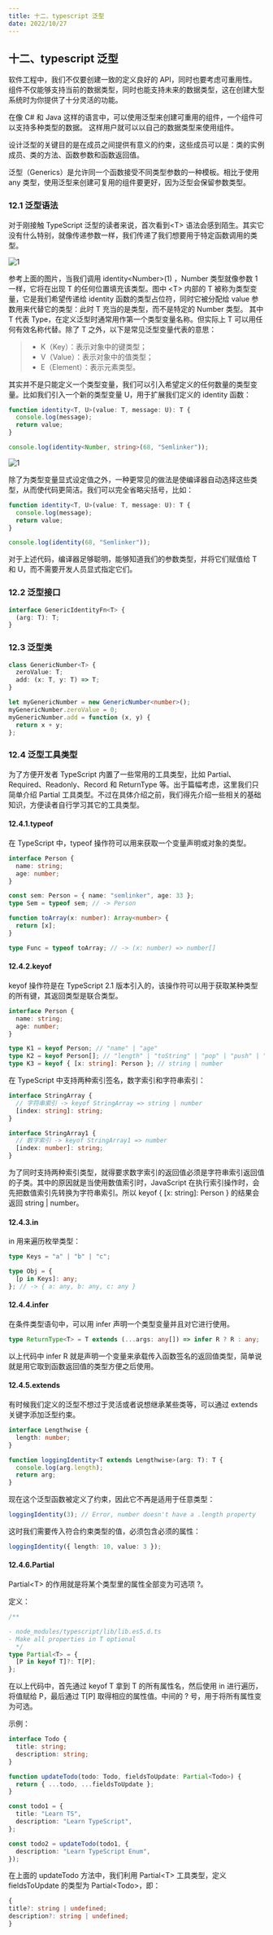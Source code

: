 ```yaml
---
title: 十二、typescript 泛型
date: 2022/10/27
---
```


## 十二、typescript 泛型

软件工程中，我们不仅要创建一致的定义良好的 API，同时也要考虑可重用性。 组件不仅能够支持当前的数据类型，同时也能支持未来的数据类型，这在创建大型系统时为你提供了十分灵活的功能。

在像 C# 和 Java 这样的语言中，可以使用泛型来创建可重用的组件，一个组件可以支持多种类型的数据。 这样用户就可以以自己的数据类型来使用组件。

设计泛型的关键目的是在成员之间提供有意义的约束，这些成员可以是：类的实例成员、类的方法、函数参数和函数返回值。

泛型（Generics）是允许同一个函数接受不同类型参数的一种模板。相比于使用 any 类型，使用泛型来创建可复用的组件要更好，因为泛型会保留参数类型。

### 12.1 泛型语法

对于刚接触 TypeScript 泛型的读者来说，首次看到&lt;T&gt; 语法会感到陌生。其实它没有什么特别，就像传递参数一样，我们传递了我们想要用于特定函数调用的类型。

![1](../assets/5.2generics.png)

参考上面的图片，当我们调用 identity&lt;Number&gt;(1) ，Number 类型就像参数 1 一样，它将在出现 T 的任何位置填充该类型。图中 &lt;T&gt; 内部的 T 被称为类型变量，它是我们希望传递给 identity 函数的类型占位符，同时它被分配给 value 参数用来代替它的类型：此时 T 充当的是类型，而不是特定的 Number 类型。
其中 T 代表 Type，在定义泛型时通常用作第一个类型变量名称。但实际上 T 可以用任何有效名称代替。除了 T 之外，以下是常见泛型变量代表的意思：

> - K（Key）：表示对象中的键类型；
> - V（Value）：表示对象中的值类型；
> - E（Element）：表示元素类型。

其实并不是只能定义一个类型变量，我们可以引入希望定义的任何数量的类型变量。比如我们引入一个新的类型变量 U，用于扩展我们定义的 identity 函数：

```typescript
function identity<T, U>(value: T, message: U): T {
  console.log(message);
  return value;
}

console.log(identity<Number, string>(68, "Semlinker"));
```

![1](../assets/5.3generics.png)

除了为类型变量显式设定值之外，一种更常见的做法是使编译器自动选择这些类型，从而使代码更简洁。我们可以完全省略尖括号，比如：

```typescript
function identity<T, U>(value: T, message: U): T {
  console.log(message);
  return value;
}

console.log(identity(68, "Semlinker"));
```

对于上述代码，编译器足够聪明，能够知道我们的参数类型，并将它们赋值给 T 和 U，而不需要开发人员显式指定它们。

### 12.2 泛型接口

```typescript
interface GenericIdentityFn<T> {
  (arg: T): T;
}
```

### 12.3 泛型类

```typescript
class GenericNumber<T> {
  zeroValue: T;
  add: (x: T, y: T) => T;
}

let myGenericNumber = new GenericNumber<number>();
myGenericNumber.zeroValue = 0;
myGenericNumber.add = function (x, y) {
  return x + y;
};
```

### 12.4 泛型工具类型

为了方便开发者 TypeScript 内置了一些常用的工具类型，比如 Partial、Required、Readonly、Record 和 ReturnType 等。出于篇幅考虑，这里我们只简单介绍 Partial 工具类型。不过在具体介绍之前，我们得先介绍一些相关的基础知识，方便读者自行学习其它的工具类型。

#### 12.4.1.typeof

在 TypeScript 中，typeof 操作符可以用来获取一个变量声明或对象的类型。

```typescript
interface Person {
  name: string;
  age: number;
}

const sem: Person = { name: "semlinker", age: 33 };
type Sem = typeof sem; // -> Person

function toArray(x: number): Array<number> {
  return [x];
}

type Func = typeof toArray; // -> (x: number) => number[]
```

#### 12.4.2.keyof

keyof 操作符是在 TypeScript 2.1 版本引入的，该操作符可以用于获取某种类型的所有键，其返回类型是联合类型。

```typescript
interface Person {
  name: string;
  age: number;
}

type K1 = keyof Person; // "name" | "age"
type K2 = keyof Person[]; // "length" | "toString" | "pop" | "push" | "concat" | "join"
type K3 = keyof { [x: string]: Person }; // string | number
```

在 TypeScript 中支持两种索引签名，数字索引和字符串索引：

```typescript
interface StringArray {
  // 字符串索引 -> keyof StringArray => string | number
  [index: string]: string;
}

interface StringArray1 {
  // 数字索引 -> keyof StringArray1 => number
  [index: number]: string;
}
```

为了同时支持两种索引类型，就得要求数字索引的返回值必须是字符串索引返回值的子类。其中的原因就是当使用数值索引时，JavaScript 在执行索引操作时，会先把数值索引先转换为字符串索引。所以 keyof { [x: string]: Person } 的结果会返回 string | number。

#### 12.4.3.in

in 用来遍历枚举类型：

```typescript
type Keys = "a" | "b" | "c";

type Obj = {
  [p in Keys]: any;
}; // -> { a: any, b: any, c: any }
```

#### 12.4.4.infer

在条件类型语句中，可以用 infer 声明一个类型变量并且对它进行使用。

```typescript
type ReturnType<T> = T extends (...args: any[]) => infer R ? R : any;
```

以上代码中 infer R 就是声明一个变量来承载传入函数签名的返回值类型，简单说就是用它取到函数返回值的类型方便之后使用。

#### 12.4.5.extends

有时候我们定义的泛型不想过于灵活或者说想继承某些类等，可以通过 extends 关键字添加泛型约束。

```typescript
interface Lengthwise {
  length: number;
}

function loggingIdentity<T extends Lengthwise>(arg: T): T {
  console.log(arg.length);
  return arg;
}
```

现在这个泛型函数被定义了约束，因此它不再是适用于任意类型：

```typescript
loggingIdentity(3); // Error, number doesn't have a .length property
```

这时我们需要传入符合约束类型的值，必须包含必须的属性：

```typescript
loggingIdentity({ length: 10, value: 3 });
```

#### 12.4.6.Partial

Partial&lt;T&gt; 的作用就是将某个类型里的属性全部变为可选项 ?。

定义：

```typescript
/**

- node_modules/typescript/lib/lib.es5.d.ts
- Make all properties in T optional
  */
type Partial<T> = {
  [P in keyof T]?: T[P];
};
```

在以上代码中，首先通过 keyof T 拿到 T 的所有属性名，然后使用 in 进行遍历，将值赋给 P，最后通过 T[P] 取得相应的属性值。中间的 ? 号，用于将所有属性变为可选。

示例：

```typescript
interface Todo {
  title: string;
  description: string;
}

function updateTodo(todo: Todo, fieldsToUpdate: Partial<Todo>) {
  return { ...todo, ...fieldsToUpdate };
}

const todo1 = {
  title: "Learn TS",
  description: "Learn TypeScript",
};

const todo2 = updateTodo(todo1, {
  description: "Learn TypeScript Enum",
});
```

在上面的 updateTodo 方法中，我们利用 Partial&lt;T&gt; 工具类型，定义 fieldsToUpdate 的类型为 Partial&lt;Todo&gt;，即：

```typescript
{
title?: string | undefined;
description?: string | undefined;
}
```
